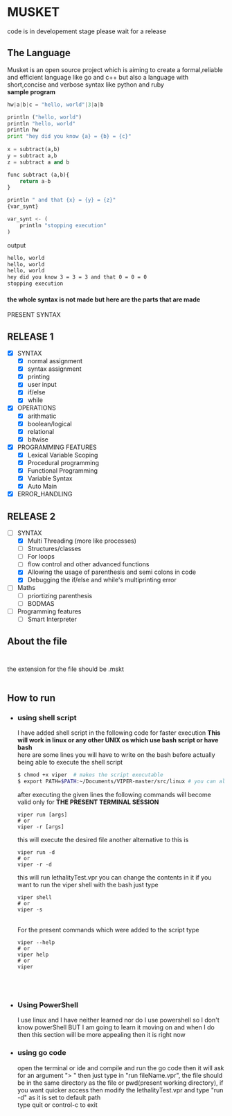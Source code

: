 # MUSKET
code is in developement stage please wait for a release
## The Language
  Musket is an open source project which is aiming to create a formal,reliable and efficient language like go and c++ but also a language with short,concise and verbose syntax like python and ruby
<br>**sample program**
```python
hw|a|b|c = "hello, world"|3|a|b

println ("hello, world")
println "hello, world"
println hw
print "hey did you know {a} = {b} = {c}"
	
x = subtract(a,b)
y = subtract a,b
z = subtract a and b

func subtract (a,b){
	return a-b
}

println " and that {x} = {y} = {z}"
{var_synt}

var_synt <- (
	println "stopping execution"
)
 ```
 output
 ```bash
 hello, world
 hello, world
 hello, world
 hey did you know 3 = 3 = 3 and that 0 = 0 = 0
 stopping execution
 ```
 #### the whole syntax is not made but here are the parts that are made<br>
 PRESENT SYNTAX <br>
 ## RELEASE 1
 - [x] SYNTAX<br>
   - [x] normal assignment
   - [x] syntax assignment
   - [X] printing                      
   - [x] user input                
   - [x] if/else                       
   - [x] while
- [x] OPERATIONS<br>
  - [x] arithmatic                    
  - [x] boolean/logical                       
  - [x] relational                    
  - [x] bitwise                       
- [x] PROGRAMMING FEATURES<br>
  - [x] Lexical Variable Scoping
  - [x] Procedural programming   
  - [x] Functional Programming   
  - [x] Variable Syntax
  - [x] Auto Main
- [x] ERROR_HANDLING
## RELEASE 2
- [ ] SYNTAX
  - [x] Multi Threading (more like processes)
  - [ ] Structures/classes
  - [ ] For loops
  - [ ] flow control and other advanced functions
  - [x] Allowing the usage of parenthesis and semi colons in code
  - [x] Debugging the if/else and while's multiprinting error
- [ ] Maths
  - [ ] priortizing parenthesis
  - [ ] BODMAS
- [ ] Programming features
  - [ ] Smart Interpreter

## About the file<br><br>
the extension for the file should be .mskt<br><br>

## How to run<br>
- ### using shell script<br>
  I have added shell script in the following code for faster execution **This will work in linux or any other UNIX os which use bash script or have bash** <br>here are some lines you will have to write on the bash before actually being able to execute the shell script
  ```bash
  $ chmod +x viper  # makes the script executable
  $ export PATH=$PATH:~/Documents/VIPER-master/src/linux # you can also use the mac branch as both are the same
  ```
  after executing the given lines the following commands will become valid only for **THE PRESENT TERMINAL SESSION** 
  ```shell
  viper run [args]
  # or
  viper -r [args]
  ```
  this will execute the desired file another alternative to this is
  ```shell
  viper run -d
  # or
  viper -r -d
  ```
  this will run lethalityTest.vpr you can change the contents in it if you want to run the viper shell with the bash just type
  ```shell
  viper shell
  # or
  viper -s
  ```
  <br>For the present commands which were added to the script type 
  ```shell
  viper --help
  # or
  viper help
  # or
  viper
  ```
  <br><br>
- ### Using PowerShell
  I use linux and I have neither learned nor do I use powershell so I don't know powerShell BUT I am going to learn it moving on and when I do then this section will be more appealing then it is right now
- ### using go code<br>
  open the terminal or ide and compile and run the go code then it will ask for an argument "> " then just type in "run fileName.vpr", the file should be in the same directory as the file or pwd(present working directory), if you want quicker access then modify the lethalityTest.vpr and type "run -d" as it is set to default path <br>type quit or control-c to exit<br><br>

